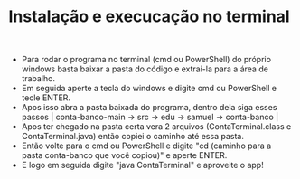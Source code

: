 ## <h1> Instalação e execucação no terminal </h1>

<br>

 * Para rodar o programa no terminal (cmd ou PowerShell) do próprio windows basta baixar a pasta do código e extrai-la para a área de trabalho.
 * Em seguida aperte a tecla do windows e digite cmd ou PowerShell e tecle ENTER.
 * Apos isso abra a pasta baixada do programa, dentro dela siga esses passos | conta-banco-main -> src -> edu -> samuel -> conta-banco |
 * Apos ter chegado na pasta certa vera 2 arquivos (ContaTerminal.class e ContaTerminal.java) então copiei o caminho até essa pasta.
 * Então volte para o cmd ou PowerShell e digite "cd (caminho para a pasta conta-banco que você copiou)" e aperte ENTER.
 * E logo em seguida digite "java ContaTerminal" e aproveite o app!
